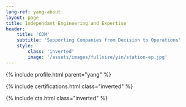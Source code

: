 ```yaml
---
lang-ref: yang-about
layout: page
title: Independant Engineering and Expertise
header:
    title: 'CDM'
    subtitle: 'Supporting Companies from Decision to Operations'
    style:
        class: 'inverted'
        image: '/assets/images/fullsize/yin/station-ep.jpg'
---
```


{% include profile.html parent="yang" %}

{% include certifications.html class="inverted" %}

{% include cta.html class="inverted" %}
